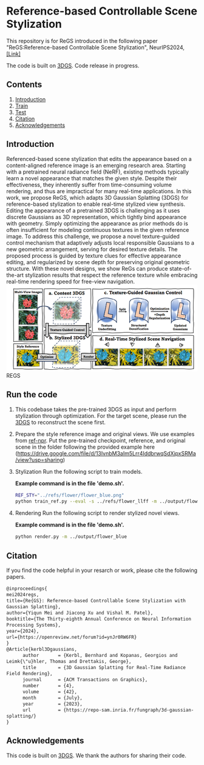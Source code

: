 
# Reference-based Controllable Scene Stylization
This repository is for ReGS introduced in the following paper "ReGS:Reference-based Controllable Scene Stylization", NeurIPS2024, [[Link]](https://proceedings.neurips.cc/paper_files/paper/2024/file/076c1fa639a7190e216e734f0a1b3e7b-Paper-Conference.pdf) 


The code is built on [3DGS](https://github.com/graphdeco-inria/gaussian-splatting). Code release in progress. 
## Contents
1. [Introduction](#introduction)
2. [Train](#train)
3. [Test](#test)
5. [Citation](#citation)
6. [Acknowledgements](#acknowledgements)

## Introduction
Referenced-based scene stylization that edits the appearance based on a content-aligned reference image is an emerging research area. Starting with a pretrained neural radiance field (NeRF), existing methods typically learn a novel appearance that matches the given style. Despite their effectiveness, they inherently suffer from time-consuming volume rendering, and thus are impractical for many real-time applications. In this work, we propose ReGS, which adapts 3D Gaussian Splatting (3DGS) for reference-based stylization to enable real-time stylized view synthesis. Editing the appearance of a pretrained 3DGS is challenging as it uses discrete Gaussians as 3D representation, which tightly bind appearance with geometry. Simply optimizing the appearance as prior methods do is often insufficient for modeling continuous textures in the given reference image. To address this challenge, we propose a novel texture-guided control mechanism that adaptively adjusts local responsible Gaussians to a new geometric arrangement, serving for desired texture details. The proposed process is guided by texture clues for effective appearance editing, and regularized by scene depth for preserving original geometric structure. With these novel designs, we show ReGs can produce state-of-the-art stylization results that respect the reference texture while embracing real-time rendering speed for free-view navigation.
![ReGS](/Figs/REGS.png)
REGS
## Run the code
1. This codebase takes the pre-trained 3DGS as input and perform stylization through optimization. For the target scene, please run the  [3DGS](https://github.com/graphdeco-inria/gaussian-splatting) to reconstruct the scene first. 

2. Prepare the style reference image and original views. We use examples from [ref-npr](https://drive.google.com/drive/folders/1b6L250lrBrSxfKYPmDBHuY_EP9n7WKnA). Put the pre-trained checkpoint, reference, and original scene in the folder following the provided example here (https://drive.google.com/file/d/13IvnbM3aIm5Lrr4IddbrwqSdXjpxSRMa/view?usp=sharing)

3. Stylization
Run the following script to train models.

    **Example command is in the file 'demo.sh'.**

    ```bash
    REF_STY="../refs/flower/flower_blue.png"
    python train_ref.py --eval -s ../refs/flower_llff -m ../output/flower_blue --convert_SHs_python --sh_degree 3 --start_checkpoint ../refs/flower_final.pth --iterations 3000 --densify_until_iter 1500 --ref_img ${REF_STY} --scene_id -1 --densify_grad_threshold 3e-5
    ```
4. Rendering
Run the following script to render stylized novel views.
    
    **Example command is in the file 'demo.sh'.**

      ```bash
     python render.py -m ../output/flower_blue
      ```

## Citation
If you find the code helpful in your resarch or work, please cite the following papers.
```
@inproceedings{
mei2024regs,
title={Re{GS}: Reference-based Controllable Scene Stylization with Gaussian Splatting},
author={Yiqun Mei and Jiacong Xu and Vishal M. Patel},
booktitle={The Thirty-eighth Annual Conference on Neural Information Processing Systems},
year={2024},
url={https://openreview.net/forum?id=ynJr0RW6FR}
}
@Article{kerbl3Dgaussians,
      author       = {Kerbl, Bernhard and Kopanas, Georgios and Leimk{\"u}hler, Thomas and Drettakis, George},
      title        = {3D Gaussian Splatting for Real-Time Radiance Field Rendering},
      journal      = {ACM Transactions on Graphics},
      number       = {4},
      volume       = {42},
      month        = {July},
      year         = {2023},
      url          = {https://repo-sam.inria.fr/fungraph/3d-gaussian-splatting/}
}
```
## Acknowledgements
This code is built on [3DGS](https://github.com/graphdeco-inria/gaussian-splatting). We thank the authors for sharing their code.
